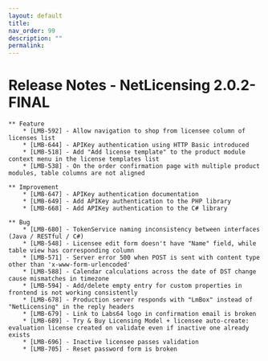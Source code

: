 ```yaml
---
layout: default
title:
nav_order: 99
description: ""
permalink:
---
```


Release Notes - NetLicensing 2.0.2-FINAL
=======================================================================


    ** Feature
        * [LMB-592] - Allow navigation to shop from licensee column of licenses list
        * [LMB-644] - APIKey authentication using HTTP Basic introduced
        * [LMB-518] - Add "Add license template" to the product module context menu in the license templates list
        * [LMB-538] - On the order confirmation page with multiple product modules, table columns are not aligned
     
    ** Improvement
        * [LMB-647] - APIKey authentication documentation
        * [LMB-649] - Add APIKey authentication to the PHP library
        * [LMB-668] - Add APIKey authentication to the C# library
     
    ** Bug
        * [LMB-680] - TokenService naming inconsistency between interfaces (Java / RESTful / C#)
        * [LMB-548] - Licensee edit form doesn't have "Name" field, while table view has corresponding column
        * [LMB-571] - Server error 500 when POST is sent with content type other than 'x-www-form-urlencoded'
        * [LMB-588] - Calendar calculations across the date of DST change cause mismatches in timezone
        * [LMB-594] - Add/delete empty entry for custom properties in frontend is not working consistently
        * [LMB-678] - Production server responds with "LmBox" instead of "NetLicensing" in the reply headers
        * [LMB-679] - Link to Labs64 logo in confirmation email is broken
        * [LMB-689] - Try & Buy Licensing Model + licensee auto-create: evaluation license created on validate even if inactive one already exists
        * [LMB-696] - Inactive licensee passes validation
        * [LMB-705] - Reset password form is broken

